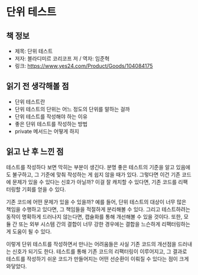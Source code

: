 # 단위 테스트

## 책 정보
- 제목: 단위 테스트
- 저자: 블라디미르 코리코프 저 / 역자: 임준혁
- 링크: https://www.yes24.com/Product/Goods/104084175

## 읽기 전 생각해볼 점
- 단위 테스트란
- 단위 테스트의 단위는 어느 정도의 단위를 말하는 걸까
- 단위 테스트를 작성해야 하는 이유
- 좋은 단위 테스트를 작성하는 방법
- private 메서드는 어떻게 하지

## 읽고 난 후 느낀 점
테스트를 작성하다 보면 막히는 부분이 생긴다. 분명 좋은 테스트의 기준을 알고 있음에도 불구하고, 그 기준에 맞춰 작성하는 게 쉽지 않을 때가 있다. 그렇다면 이건 기존 코드에 문제가 있을 수 있다는 신호가 아닐까? 이걸 잘 캐치할 수 있다면, 기존 코드를 리팩터링할 기회를 얻을 수 있다.

기존 코드에 어떤 문제가 있을 수 있을까? 예를 들어, 단위 테스트의 대상이 너무 많은 책임을 수행하고 있다면, 그 책임들을 적절하게 분리해볼 수 있다. 그리고 테스트하려는 동작이 명확하게 드러나지 않는다면, 캡슐화를 통해 개선해볼 수 있을 것이다. 또한, 모듈 간 또는 외부 시스템 간의 결합이 너무 강한 경우에는 결합을 느슨하게 리팩터링하는 게 도움이 될 수 있다.

이렇게 단위 테스트를 작성하면서 만나는 어려움들은 사실 기존 코드의 개선점을 드러내는 신호가 되기도 한다. 테스트를 통해 기존 코드의 리팩터링이 이루어지고, 그 결과로 테스트를 작성하기 쉬운 코드가 만들어지는 어떤 선순환이 이뤄질 수 있다는 점이 크게 와닿았다.

